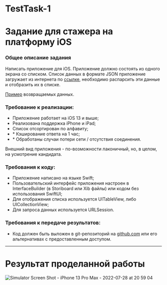 # TestTask-1
# Задание для стажера на платформу iOS

### Общее описание задания
Написать приложение для iOS. Приложение должно состоять из одного экрана со списком. Список данных в формате JSON приложение загружает из интернета по [ссылке](https://run.mocky.io/v3/1d1cb4ec-73db-4762-8c4b-0b8aa3cecd4c), необходимо распарсить эти данные и отобразить их в списке. 

[Пример](https://github.com/avito-tech/ios-trainee-problem-2021/blob/main/response_example.json) возвращаемых данных.

### Требование к реализации:
- Приложение работает на iOS 13 и выше;
- Реализована поддержка iPhone и iPad;
- Список отсортирован по алфавиту;
- \* Кэширование ответа на 1 час;
- \* Обработаны случаи потери сети / отсутствия соединения.

Внешний вид приложения - по-возможности лаконичный, но, в целом, на усмотрение кандидата.

### Требования к коду:
 - Приложение написано на языке Swift;
 - Пользовательский интерфейс приложения настроен в InterfaceBuilder (в Storiboard или Xib файлы) или кодом без использования SwiftUI;
 - Для отображения списка используется UITableView, либо UICollectionView;
 - Для запроса данных используется URLSession.

### Требования к передаче результатов:
- Код должен быть выложен в git-репозиторий на [github.com](http://github.com/) или его альтернативах с предоставленным доступом.

___
# Результат проделанной работы

![Simulator Screen Shot - iPhone 13 Pro Max - 2022-07-28 at 20 59 04](https://user-images.githubusercontent.com/100344157/181595446-f3411c09-ff0d-4a55-883a-0a303c45bb99.png)
